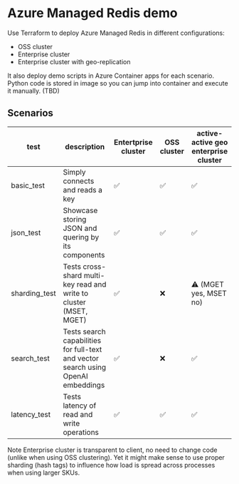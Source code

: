 # Azure Managed Redis demo
Use Terraform to deploy Azure Managed Redis in different configurations:
- OSS cluster
- Enterprise cluster
- Enterprise cluster with geo-replication

It also deploy demo scripts in Azure Container apps for each scenario. Python code is stored in image so you can jump into container and execute it manually. (TBD)

## Scenarios

| test | description | Entertprise cluster | OSS cluster | active-active geo enterprise cluster |
| --- | --- | --- | --- | --- |
| basic_test | Simply connects and reads a key | ✅ | ✅ | ✅ |
| json_test | Showcase storing JSON and quering by its components | ✅ | ✅ | ✅ |
| sharding_test | Tests cross-shard multi-key read and write to cluster (MSET, MGET) | ✅ | ❌ | ⚠️ (MGET yes, MSET no) |
| search_test | Tests search capabilities for full-text and vector search using OpenAI embeddings | ✅ | ❌ | ✅ |
| latency_test | Tests latency of read and write operations | ✅ | ✅ | ✅ |

Note Enterprise cluster is transparent to client, no need to change code (unlike when using OSS clustering). Yet it might make sense to use proper sharding (hash tags) to influence how load is spread across processes when using larger SKUs.